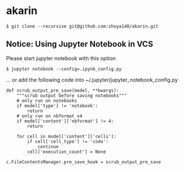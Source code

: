 # akarin

```
$ git clone --recursive git@github.com:shoya140/akarin.git
```


## Notice: Using Jupyter Notebook in VCS

Please start jupyter notebook with this option

```
$ jupyter notebook --config=.ipynb_config.py
```

... or add the following code into ~/.jupyter/jupyter_notebook_config.py

```
def scrub_output_pre_save(model, **kwargs):
    """scrub output before saving notebooks"""
    # only run on notebooks
    if model['type'] != 'notebook':
        return
    # only run on nbformat v4
    if model['content']['nbformat'] != 4:
        return

    for cell in model['content']['cells']:
        if cell['cell_type'] != 'code':
            continue
        cell['execution_count'] = None

c.FileContentsManager.pre_save_hook = scrub_output_pre_save
```


